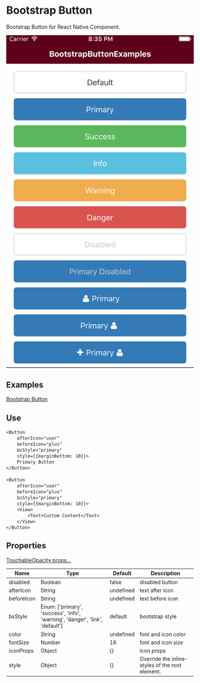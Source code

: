 # Bootstrap Button
Bootstrap Button for React Native Component.

![Button](button.png)

## Examples

[Bootstrap Button](../Examples/src/components/BootstrapButtonExamples.js)

## Use

    <Button 
    	afterIcon="user"
    	beforeIcon="plus"
    	bsStyle="primary"
    	style={{marginBottom: 10}}>
    	Primary Button
    </Button>
    
    <Button 
    	afterIcon="user"
    	beforeIcon="plus"
    	bsStyle="primary"
    	style={{marginBottom: 10}}>
    	<View>
    		<Text>Custom Content</Text>
    	</View>
    </Button>

## Properties
[TouchableOpacity props...](http://facebook.github.io/react-native/docs/touchableopacity.html#props)

| Name           | Type     | Default  | Description   |
|----------------|----------|----------|---------------|
| disabled | Boolean | false | disabled button |
| afterIcon | String | undefined | text after icon |
| beforeIcon | String | undefined | text before icon |
| bsStyle | Enum: ['primary', 'success', 'info', 'warning', 'danger', 'link', 'default'] | default | bootstrap style |
| color | String | undefined | font and icon color |
| fontSize | Number | 16 | font and icon size |
| iconProps | Object | {} | icon props |
| style | Object | {} |Override the inline-styles of the root element. |
